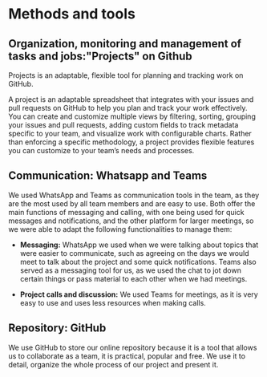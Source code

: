# Methods and tools
## Organization, monitoring and management of tasks and jobs:"Projects" on Github
Projects is an adaptable, flexible tool for planning and tracking work on GitHub.

A project is an adaptable spreadsheet that integrates with your issues and pull requests on GitHub to help you plan and track your work effectively. You can create and customize multiple views by filtering, sorting, grouping your issues and pull requests, adding custom fields to track metadata specific to your team, and visualize work with configurable charts. Rather than enforcing a specific methodology, a project provides flexible features you can customize to your team’s needs and processes.

## Communication: Whatsapp and Teams

We used WhatsApp and Teams as communication tools in the team, as they are the most used by all team members and are easy to use. Both offer the main functions of messaging and calling, with one being used for quick messages and notifications, and the other platform for larger meetings, so we were able to adapt the following functionalities to manage them:

* **Messaging:** WhatsApp we used when we were talking about topics that were easier to communicate, such as agreeing on the days we would meet to talk about the project and some quick notifications.  Teams also served as a messaging tool for us, as we used the chat to jot down certain things or pass material to each other when we had meetings. 

* **Project calls and discussion:** We used Teams for meetings, as it is very easy to use and uses less resources when making calls.

## Repository: GitHub 
We use GitHub to store our online repository because it is a tool that allows us to collaborate as a team, it is practical, popular and free.
We use it to detail, organize the whole process of our project and present it.
